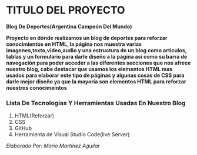 # TITULO DEL PROYECTO    

**Blog De Deportes(Argentina Campeón Del Mundo)**    

**Proyecto en dónde realizamos un blog de deportes para reforzar conocimientos en HTML, la página nos muestra varias imagenes,texto,video,audio y una estructura de un blog como articulos, tablas y un formulario para darle diseño a la página así como su barra de navegación para poder acceder a las diferentes secciones que nos afrece nuestro blog, cabe destacar que usamos los elementos HTML mas usados para elaborar este tipo de páginas y algunas cosas de CSS para darle mejor diseño ya que la mayoría son elementos HTML para reforzar nuestros conocimeintos**


### Lista De Tecnologías Y Herramientas Usadas En Nuestro Blog  

1. HTML(Reforzar)
2. CSS    
3. GitHub
4. Herramienta de Visual Studio Code(live Server)



*Elaborado Por: Mario Martínez Aguilar*
 

 
